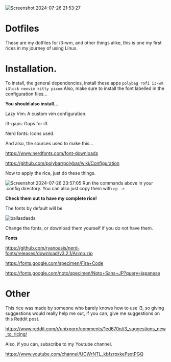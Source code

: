 ![Screenshot 2024-07-26 21:53:27](https://github.com/user-attachments/assets/300d92aa-3b39-4cdf-9029-899a681990a5)

# Dotfiles
These are my dotfiles for i3-wm, and other things alike, this is one my first rices in my journey of using Linux.

# Installation.

To install, the general dependencies, install these apps
```polybag rofi i3-wm i3lock neovim kitty picom```
Also, make sure to install the font labelled in the configuration files...

**You should also install...**

Lazy Vim: A custom vim configuration.

i3-gaps: Gaps for i3.

Nerd fonts: Icons used.

And also, the sources used to make this...

https://www.nerdfonts.com/font-downloads

https://github.com/polybar/polybar/wiki/Configuration

Now to apply the rice, just do these things.

![Screenshot 2024-07-26 23:57:05](https://github.com/user-attachments/assets/468870e4-18b5-41ce-bafd-b46f544de24f)
Run the commands above in your .config directory. You can also just copy them with ```cp -r``` 






**Check them out to have my complete rice!**


The fonts by default will be 

![ballasdasds](https://github.com/user-attachments/assets/6669b99e-4970-4856-9303-bdaa3029a338)

Change the fonts, or download them yourself if you do not have them.

**Fonts**

https://github.com/ryanoasis/nerd-fonts/releases/download/v3.2.1/Arimo.zip

https://fonts.google.com/specimen/Fira+Code

https://fonts.google.com/noto/specimen/Noto+Sans+JP?query=japanese

# Other

This rice was made by someone who barely knows how to use i3, so giving suggestions would really help me out, if you can, give me suggestions on this Reddit post.

https://www.reddit.com/r/unixporn/comments/1ed670n/i3_suggestions_new_to_ricing/

Also, if you can, subscribe to my Youtube channel.

https://www.youtube.com/channel/UCWrNTL_kbfzrpxkePsxtPGQ






